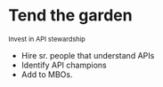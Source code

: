 # Tend the garden
<sup>Invest in API stewardship</sup>

* Hire sr. people that understand APIs
* Identify API champions
* Add to MBOs.